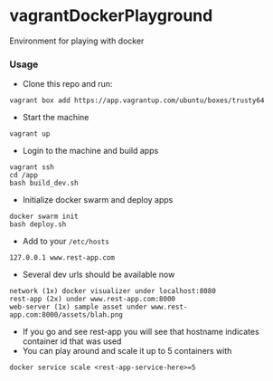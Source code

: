 # vagrantDockerPlayground
Environment for playing with docker

### Usage
- Clone this repo and run:
```
vagrant box add https://app.vagrantup.com/ubuntu/boxes/trusty64
```

- Start the machine
```
vagrant up
```

- Login to the machine and build apps
```
vagrant ssh
cd /app
bash build_dev.sh
```

- Initialize docker swarm and deploy apps
```
docker swarm init
bash deploy.sh
```

- Add to your `/etc/hosts`
```
127.0.0.1 www.rest-app.com
```

- Several dev urls should be available now
```
network (1x) docker visualizer under localhost:8080
rest-app (2x) under www.rest-app.com:8000
web-server (1x) sample asset under www.rest-app.com:8000/assets/blah.png
```

- If you go and see rest-app you will see that hostname indicates container id that was used
- You can play around and scale it up to 5 containers with
```
docker service scale <rest-app-service-here>=5
```
